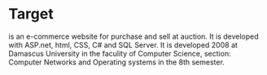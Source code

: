 # Target
is an e-commerce website for purchase and sell at auction.
It is developed with ASP.net, html, CSS, C# and SQL Server.
It is developed 2008 at Damascus University in the faculity of Computer Science, section: Computer Networks and Operating systems in the 8th semester.
